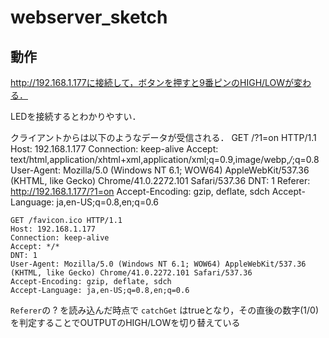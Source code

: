 # webserver_sketch

## 動作
http://192.168.1.177に接続して，ボタンを押すと9番ピンのHIGH/LOWが変わる．

LEDを接続するとわかりやすい．

クライアントからは以下のようなデータが受信される．
	GET /?1=on HTTP/1.1
	Host: 192.168.1.177
	Connection: keep-alive
	Accept: text/html,application/xhtml+xml,application/xml;q=0.9,image/webp,*/*;q=0.8
	User-Agent: Mozilla/5.0 (Windows NT 6.1; WOW64) AppleWebKit/537.36 (KHTML, like Gecko) Chrome/41.0.2272.101 Safari/537.36
	DNT: 1
	Referer: http://192.168.1.177/?1=on
	Accept-Encoding: gzip, deflate, sdch
	Accept-Language: ja,en-US;q=0.8,en;q=0.6

	GET /favicon.ico HTTP/1.1
	Host: 192.168.1.177
	Connection: keep-alive
	Accept: */*
	DNT: 1
	User-Agent: Mozilla/5.0 (Windows NT 6.1; WOW64) AppleWebKit/537.36 (KHTML, like Gecko) Chrome/41.0.2272.101 Safari/537.36
	Accept-Encoding: gzip, deflate, sdch
	Accept-Language: ja,en-US;q=0.8,en;q=0.6

`Referer`の ? を読み込んだ時点で `catchGet` はtrueとなり，その直後の数字(1/0)を判定することでOUTPUTのHIGH/LOWを切り替えている